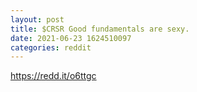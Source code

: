 ```yaml
--- 
layout: post 
title: $CRSR Good fundamentals are sexy. 
date: 2021-06-23 1624510097 
categories: reddit 
--- 
```

https://redd.it/o6ttgc